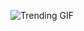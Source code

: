 
<!-- GIF_SECTION -->
![Trending GIF](https://media1.giphy.com/media/v1.Y2lkPThiYjIxNzcycXowdWI4Y21icm85cmwwcjdqemJoNnB4bDZla2RqeWR5cDl0Yjd3NyZlcD12MV9naWZzX3NlYXJjaCZjdD1n/VQSwmBPQgkVy5gcs8I/giphy.gif)
<!-- END_GIF_SECTION -->
